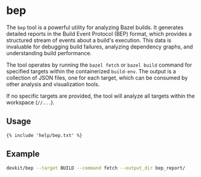 # bep

The `bep` tool is a powerful utility for analyzing Bazel builds. It generates detailed reports in
the Build Event Protocol (BEP) format, which provides a structured stream of events about a build's
execution. This data is invaluable for debugging build failures, analyzing dependency graphs, and
understanding build performance.

The tool operates by running the `bazel fetch` or `bazel build` command for specified targets within
the containerized `build-env`. The output is a collection of JSON files, one for each target, which
can be consumed by other analysis and visualization tools.

If no specific targets are provided, the tool will analyze all targets within the workspace
(`//...`).

## Usage

```
{% include 'help/bep.txt' %}
```

## Example

```sh
devkit/bep --target BUILD --command fetch --output_dir bep_report/
```
